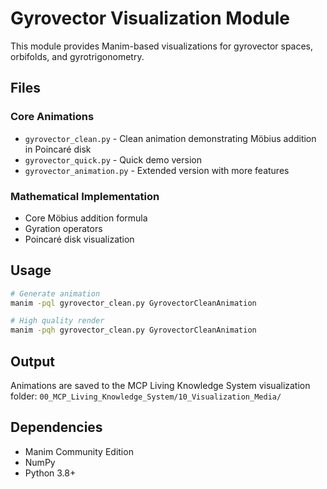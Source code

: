 # Gyrovector Visualization Module

This module provides Manim-based visualizations for gyrovector spaces, orbifolds, and gyrotrigonometry.

## Files

### Core Animations
- `gyrovector_clean.py` - Clean animation demonstrating Möbius addition in Poincaré disk
- `gyrovector_quick.py` - Quick demo version
- `gyrovector_animation.py` - Extended version with more features

### Mathematical Implementation
- Core Möbius addition formula
- Gyration operators
- Poincaré disk visualization

## Usage

```bash
# Generate animation
manim -pql gyrovector_clean.py GyrovectorCleanAnimation

# High quality render
manim -pqh gyrovector_clean.py GyrovectorCleanAnimation
```

## Output
Animations are saved to the MCP Living Knowledge System visualization folder:
`00_MCP_Living_Knowledge_System/10_Visualization_Media/`

## Dependencies
- Manim Community Edition
- NumPy
- Python 3.8+
